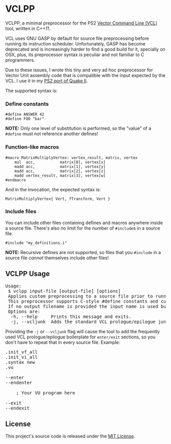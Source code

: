 
# VCLPP

VCLPP, a minimal preprocessor for the PS2 [Vector Command Line (VCL)](https://github.com/jsvennevid/openvcl)
tool, written in C++11.

VCL uses GNU GASP by default for source file preprocessing before running its instruction scheduler.
Unfortunately, GASP has become deprecated and is increasingly harder to find a good build
for it, specially on OSX, plus, its preprocessor syntax is peculiar and not familiar to C programmers.

Due to these issues, I wrote this tiny and very ad hoc preprocessor for Vector Unit assembly code
that is compatible with the input expected by the VCL. I use it in my [PS2 port of Quake II](https://github.com/glampert/quake2-for-ps2).

The supported syntax is:

### Define constants

    #define ANSWER 42
    #define FOO "bar"

**NOTE:** Only one level of substitution is performed, so the "value" of a `#define` must not reference another defines!

### Function-like macros

    #macro MatrixMultiplyVertex: vertex_result, matrix, vertex
        mul  acc,           matrix[0], vertex[x]
        madd acc,           matrix[1], vertex[y]
        madd acc,           matrix[2], vertex[z]
        madd vertex_result, matrix[3], vertex[w]
    #endmacro

And in the invocation, the expected syntax is:

    MatrixMultiplyVertex{ Vert, fTransform, Vert }

### Include files

You can include other files containing defines and macros anywhere inside a source
file. There's also no limit for the number of `#include`s in a source file.

    #include "my_definitions.i"

**NOTE:** Recursive defines are not supported, so files that you `#include` in a source
file *cannot* themselves include other files!

## VCLPP Usage

<pre>
Usage:
 $ vclpp input-file [output-file] [options]
 Applies custom preprocessing to a source file prior to running VCL.
 This preprocessor supports C-style #define constants and custom #macro directives.
 If no output filename is provided the input name is used but the extension is replaced with '.vsm'
 Options are:
  -h, --help     Prints this message and exits.
  -j, --vcljunk  Adds the standard VCL prologue/epilogue junk to the output.
</pre>

Providing the `-j` or `--vcljunk` flag will cause the tool to add the frequently used
VCL prologue/epilogue boilerplate for `enter/exit` sections, so you don't have to repeat that
in every source file. Example:

<pre>
.init_vf_all
.init_vi_all
.syntax new
.vu

--enter
--endenter

    ; Your VU program here

--exit
--endexit
</pre>

## License

This project's source code is released under the [MIT License](http://opensource.org/licenses/MIT).

